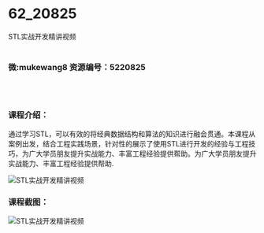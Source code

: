 # 62_20825
STL实战开发精讲视频
<br/></br>
<h3>微:mukewang8 资源编号：5220825</h3>
<br/></br>
<h3>课程介绍：</h3>
<p>通过学习STL，可以有效的将经典数据结构和算法的知识进行融会贯通。本课程从案例出发，结合工程实践场景，针对性的展示了使用STL进行开发的经验与工程技巧，为广大学员朋友提升实战能力、丰富工程经验提供帮助。为广大学员朋友提升实战能力、丰富工程经验提供帮助.</p>
<p><img src="https://www.ko996.com/wp-content/uploads/img/2021/08/1-52-300x201.png" alt="STL实战开发精讲视频"></p>
<div class="info-desc">
<h3>课程截图：</h3>
<p><img src="https://www.ko996.com/wp-content/uploads/img/2021/08/2-51.png" alt="STL实战开发精讲视频"></p>


			
</div>
